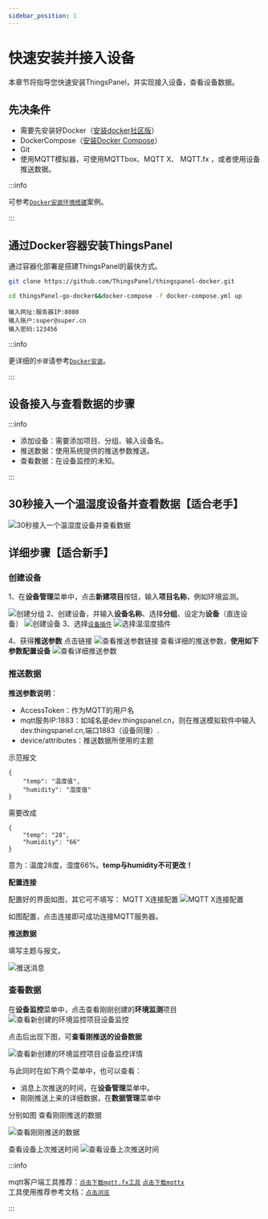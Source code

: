 ```yaml
---
sidebar_position: 1
---
```


# 快速安装并接入设备

本章节将指导您快速安装ThingsPanel，并实现接入设备，查看设备数据。
## 先决条件
* 需要先安装好Docker（[安装docker社区版](https://docs.docker.com/engine/installation/)）
* DockerCompose（[安装Docker Compose](https://docs.docker.com/compose/install/)）
* Git
* 使用MQTT模拟器，可使用MQTTbox、MQTT X、 MQTT.fx ，或者使用设备推送数据。

:::info

可参考[`Docker安装环境搭建`](./system-installation/docker_installation)案例。

:::

## 通过Docker容器安装ThingsPanel

通过容器化部署是搭建ThingsPanel的最快方式。

```bash title="第一步、获取docker-compose源码:" showLineNumbers
git clone https://github.com/ThingsPanel/thingspanel-docker.git
```

```bash title="第二步、进入目录并启动服务:" showLineNumbers
cd thingsPanel-go-docker&&docker-compose -f docker-compose.yml up
```

```text title="第三步、登录:" showLineNumbers
输入网址:服务器IP:8080
输入账户:super@super.cn
输入密码:123456
```

:::info

更详细的`步骤`请参考[`Docker安装`](./system-installation/docker_installation)。

:::

## 设备接入与查看数据的步骤
:::info

- 添加设备：需要添加项目、分组、输入设备名。
- 推送数据：使用系统提供的推送参数推送。
- 查看数据：在设备监控的未知。 

:::
## 30秒接入一个温湿度设备并查看数据【适合老手】


![30秒接入一个温湿度设备并查看数据](./30s.gif)

## 详细步骤【适合新手】

### 创建设备

1、在**设备管理**菜单中，点击**新建项目**按钮，输入**项目名称**，例如环境监测。


![创建分组](./creategroup.png)
2、创建设备，并输入**设备名称**、选择**分组**、设定为**设备**（直连设备）
![创建设备](./createdevice.png)
3、选择[`设备插件`](../overview.md)
![选择温湿度插件](./selectplugin.png)

4、获得**推送参数**
点击链接
![查看推送参数链接](./gopushparameter.png)
查看详细的推送参数，**使用如下参数配置设备**
![查看详细推送参数](./pushparameter.png)

### 推送数据

**推送参数说明**：
- AccessToken：作为MQTT的用户名
- mqtt服务IP:1883：如域名是dev.thingspanel.cn，则在推送模拟软件中输入dev.thingspanel.cn,端口1883（设备同理）.
- device/attributes：推送数据所使用的主题
  
示范报文
```
{
    "temp": "温度值",
    "humidity": "湿度值"
}
```
需要改成
```
{
    "temp": "28",
    "humidity": "66"
}
```
意为：温度28度，湿度66%。**temp与humidity不可更改！**

**配置连接**

配置好的界面如图，其它可不填写：
MQTT X连接配置
![MQTT X连接配置](./mqttconnect.png)

如图配置，点击连接即可成功连接MQTT服务器。

**推送数据**

填写主题与报文。

![推送消息](./pushmessage.png)

### 查看数据

在**设备监控**菜单中，点击查看刚刚创建的**环境监测**项目
![查看新创建的环境监控项目设备监控](./gomonitor.png)

点击后出现下图，可**查看刚推送的设备数据**

![查看新创建的环境监控项目设备监控详情](./devicemonitor.png)

与此同时在如下两个菜单中，也可以查看：
- 消息上次推送的时间，在**设备管理**菜单中。
- 刚刚推送上来的详细数据，在**数据管理**菜单中

分别如图
查看刚刚推送的数据

![查看刚刚推送的数据](./datalog.png)

查看设备上次推送时间
![查看设备上次推送时间](./lastpush.png)


  

:::info

mqtt客户端工具推荐：[`点击下载mqtt.fx工具`](https://file.bemfa.com/hw/zip/mqtt/mqttfx1.7.1_windows_64.exe)  [`点击下载mqttx`](https://mqttx.app/)  
工具使用推荐参考文档：[`点击浏览`](https://cloud.tencent.com/developer/article/1662831)

:::


